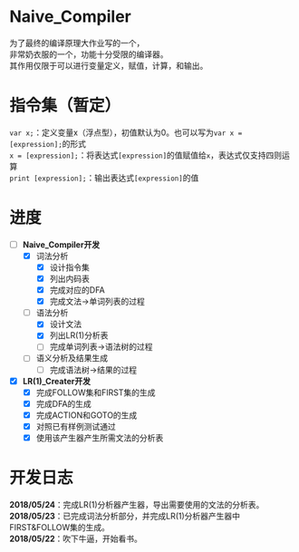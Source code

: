 # Naive_Compiler

为了最终的编译原理大作业写的一个，<br>
非常奶衣服的一个，功能十分受限的编译器。<br>
其作用仅限于可以进行变量定义，赋值，计算，和输出。<br>

# 指令集（暂定）

``var x;``：定义变量x（浮点型），初值默认为0。也可以写为``var x = [expression];``的形式<br>
``x = [expression];``：将表达式``[expression]``的值赋值给``x``，表达式仅支持四则运算<br>
``print [expression];``：输出表达式``[expression]``的值<br>

# 进度

- [ ] **Naive_Compiler开发**
    - [x] 词法分析
	    - [x] 设计指令集
		- [x] 列出内码表
		- [x] 完成对应的DFA
		- [x] 完成文法→单词列表的过程
	- [ ] 语法分析
	    - [x] 设计文法
		- [x] 列出LR(1)分析表
		- [ ] 完成单词列表→语法树的过程
	- [ ] 语义分析及结果生成
	    - [ ] 完成语法树→结果的过程

- [x] **LR(1)_Creater开发**
    - [x] 完成FOLLOW集和FIRST集的生成
	- [x] 完成DFA的生成
	- [x] 完成ACTION和GOTO的生成
	- [x] 对照已有样例测试通过
	- [x] 使用该产生器产生所需文法的分析表

# 开发日志

**2018/05/24**：完成LR(1)分析器产生器，导出需要使用的文法的分析表。<br>
**2018/05/23**：已完成词法分析部分，并完成LR(1)分析器产生器中FIRST&FOLLOW集的生成。<br>
**2018/05/22**：吹下牛逼，开始看书。<br>
